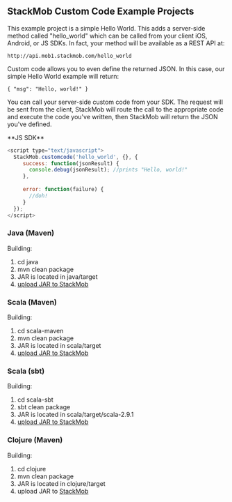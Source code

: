## StackMob Custom Code Example Projects

This example project is a simple Hello World.  This adds a server-side method called "hello_world" which can be called from your client iOS, Android, or JS SDKs.  In fact, your method will be available as a REST API at:

    http://api.mob1.stackmob.com/hello_world
    
Custom code allows you to even define the returned JSON.  In this case, our simple Hello World example will return:

    { "msg": "Hello, world!" }
    
You can call your server-side custom code from your SDK.  The request will be sent from the client, StackMob will route the call to the appropriate code and execute the code you've written, then StackMob will return the JSON you've defined.

<span class="tab callcc" title="iOS SDK"/>
<span class="tab"/>

<span class="tab callcc" title="Android SDK"/>
<span class="tab"/>

<span class="tab callcc" title="JS SDK"/>
**JS SDK**

```javascript
<script type="text/javascript">
  StackMob.customcode('hello_world', {}, {
     success: function(jsonResult) {
       console.debug(jsonResult); //prints "Hello, world!"
     },
     
     error: function(failure) {
       //doh!
     }
  });
</script>
```
<span class="tab"/>

### Java (Maven)

Building:

1. cd java
2. mvn clean package
3. JAR is located in java/target
4. [upload JAR to StackMob](https://www.stackmob.com/platform/api/customcode/upload)

### Scala (Maven)

Building:

1. cd scala-maven
2. mvn clean package
3. JAR is located in scala/target
4. [upload JAR to StackMob](https://www.stackmob.com/platform/api/customcode/upload)

### Scala (sbt)

Building:

1. cd scala-sbt
2. sbt clean package
3. JAR is located in scala/target/scala-2.9.1
4. [upload JAR to StackMob](https://www.stackmob.com/platform/api/customcode/upload)

### Clojure (Maven)

Building:

1. cd clojure
2. mvn clean package
3. JAR is located in clojure/target
4. upload JAR to [StackMob](https://www.stackmob.com/platform/api/customcode/upload)
